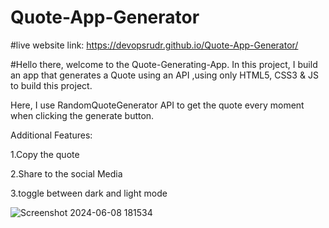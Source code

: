 # Quote-App-Generator

#live website link: https://devopsrudr.github.io/Quote-App-Generator/

#Hello there, welcome to the Quote-Generating-App. In this project, I build an app that generates a Quote using an API ,using only HTML5, CSS3 & JS to build this project.

Here, I use RandomQuoteGenerator API to get the quote every moment when clicking the generate button.


Additional Features:

1.Copy the quote

2.Share to the social Media

3.toggle between dark and light mode





![Screenshot 2024-06-08 181534](https://github.com/devopsrudr/Quote-App-Generator/assets/119250929/265a8c6f-55da-4cef-8ea9-c5401abfd02a)
